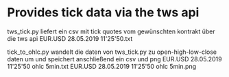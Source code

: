 # Provides tick data via the tws api
tws_tick.py
liefert ein csv mit tick quotes vom gewünschten kontrakt über die tws api
EUR.USD 28.05.2019 11'25'50.txt

tick_to_ohlc.py
wandelt die daten von tws_tick.py zu open-high-low-close daten um und speichert anschließend ein csv und png
EUR.USD 28.05.2019 11'25'50 ohlc 5min.txt
EUR.USD 28.05.2019 11'25'50 ohlc 5min.png
